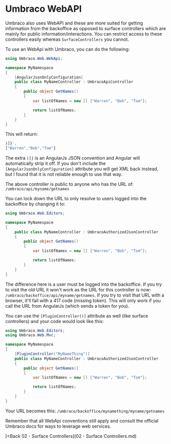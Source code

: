 # Umbraco WebAPI
Umbraco also uses WebAPI and these are more suited for getting information from the backoffice as opposed to surface controllers which are mainly for public information/interactions. You can restrict access to these controllers easily whereas `SurfaceControllers` you cannot.

To use an WebApi with Umbraco, you can do the following:

```c#
using Umbraco.Web.WebApi;

namespace MyNamespace
{
    [AngularJsonOnlyConfiguration]
    public class MyNameController : UmbracoApiController
    {
        public object GetNames()
        {
            var listOfNames = new [] {"Warren", "Bob", "Tom"};

            return listOfNames;
        }
    }
}
```
This will return: 
```js
)]}',
["Warren","Bob","Tom"]
```
The extra `)]}` is an AngularJs JSON convention and Angular will automatically strip it off.  If you don't include the `[AngularJsonOnlyConfiguration]` attribute you will get XML back instead, but I found that it is not reliable enough to use that way.

The above controller is public to anyone who has the URL of: `/umbraco/api/myname/getnames`

You can lock down the URL to only resolve to users logged into the backoffice by changing it to:

```c#
using Umbraco.Web.Editors;

namespace MyNamespace
{
    public class MyNameController : UmbracoAuthorizedJsonController
    {
        public object GetNames()
        {
            var listOfNames = new [] {"Warren", "Bob", "Tom"};

            return listOfNames;
        }
    }
}
```

The difference here is a user must be logged into the backoffice.  If you try to visit the old URL it won't work as the URL for this controller is now: `/umbraco/backoffice/api/myname/getnames`.  If you try to visit that URL with a browser, it'll fail with a 417 code (missing token).  This will only work if you call the URL from AngularJs (which sends a token for you).

You can use the `[PluginController()]` attribute as well (like surface controllers) and your code would look like this:

```c#
using Umbraco.Web.Editors;
using Umbraco.Web.Mvc;

namespace MyNamespace
{
    [PluginController("MyNameThing")]
    public class MyNameController : UmbracoAuthorizedJsonController
    {
        public object GetNames()
        {
            var listOfNames = new [] {"Warren", "Bob", "Tom"};

            return listOfNames;
        }
    }
}
```

Your URL becomes this: `/umbraco/backoffice/mynamething/myname/getnames`

Remember that all WebApi conventions still apply and consult the official Umbraco docs for ways to leverage web services.

[<Back 02 - Surface Controllers](02 - Surface Controllers.md)
